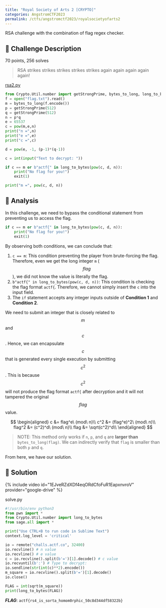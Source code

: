 ```yaml
---
title: "Royal Society of Arts 2 [CRYPTO]"
categories: AngstromCTF2023
permalink: /ctfs/angstromctf2023/royalsocietyofarts2
---
```

RSA challenge with the combination of flag regex checker. 

## 📁 Challenge Description
70 points, 256 solves

>RSA strikes strikes strikes strikes strikes again again again again again!

[rsa2.py](https://files.actf.co/d7936f17479cf876d206846ac79f058b4169e0f890310dfd46465a40d3a030c5/rsa2.py)

```python
from Crypto.Util.number import getStrongPrime, bytes_to_long, long_to_bytes
f = open("flag.txt").read()
m = bytes_to_long(f.encode())
p = getStrongPrime(512)
q = getStrongPrime(512)
n = p*q
e = 65537
c = pow(m,e,n)
print("n =",n)
print("e =",e)
print("c =",c)

d = pow(e, -1, (p-1)*(q-1))

c = int(input("Text to decrypt: "))

if c == m or b"actf{" in long_to_bytes(pow(c, d, n)):
    print("No flag for you!")
    exit(1)

print("m =", pow(c, d, n))
```

## 👀 Analysis
In this challenge, we need to bypass the conditional statement from preventing us to access the flag.

```python
if c == m or b"actf{" in long_to_bytes(pow(c, d, n)):
    print("No flag for you!")
    exit(1)
```
By observing both conditions, we can conclude that:

1. `c == m`: This condition preventing the player from brute-forcing the flag. Therefore, even we get the long integer `m` ($$flag$$), we did not know the value is literally the flag.
2. `b"actf{" in long_to_bytes(pow(c, d, n))`: This condition is checking the flag format `actf{`. Therefore, we cannot simply insert the `c` into the input field.
3. The `if` statement accepts any integer inputs outside of **Condition 1** and **Condition 2**.

We need to submit an integer that is closely related to $$m$$ and $$c$$. Hence, we can encapsulate $$c$$ that is generated every single execution by submitting $$c^2$$. This is because $$c^2$$ will not produce the flag format `actf{` after decryption and it will not tampered the original $$flag$$ value. 

$$
\begin{aligned}
    c &= flag^e\ (mod\ n)\\
    c^2 &= (flag^e)^2\ (mod\ n)\\
    flag^2 &= (c^2)^d\ (mod\ n)\\
    flag &= \sqrt(c^2)^d\\ 
\end{aligned}
$$

>NOTE: This method only works if `n`, `p`, and `q` are **larger than** `bytes_to_long(flag)`. We can indirectly verify that `flag` is smaller than both `p` and `q`.

From here, we have our solution.

## 🚩 Solution

{% include video id="1EJveRZdXDf4eqORdCfoFuR1EapxnvroV" provider="google-drive" %}

solve.py
```python
#!/usr/bin/env python3
from pwn import *
from Crypto.Util.number import long_to_bytes
from sage.all import *

print("Use CTRL+B to run code in Sublime Text")
context.log_level = 'critical'

io = remote("challs.actf.co", 32400)
io.recvline() # n value
io.recvline() # e value
c = io.recvline().split(b'=')[1].decode() # c value
io.recvuntil(b':') # Type to decrypt:
io.sendline(str(int(c)**2).encode())
m_square = io.recvline().split(b'=')[1].decode()
io.close()

FLAG = int(sqrt(m_square))
print(long_to_bytes(FLAG))
```

***FLAG***: `actf{rs4_is_sorta_homom0rphic_50c8d344df58322b}`

